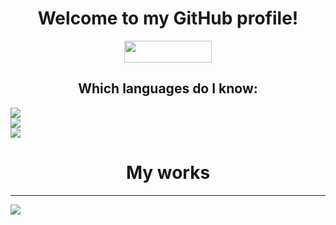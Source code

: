 <h1 align="center">Welcome to my GitHub profile!</h1>
<p align="center">
  <img style="display: block; margin-left: auto; margin-right: auto;" src="https://img.shields.io/github/followers/zPikaa?style=for-the-badge" width="140" height="35"/>
</p>
<h2 align="center">Which languages do I know:</h1>
<p align="center">
  <img style="display: block; margin-left: auto; margin-right: auto;" src="https://img.shields.io/badge/Java-ED8B00?style=for-the-badge&amp;logo=java&amp;logoColor=white"/>
  <img style="display: block; margin-left: auto; margin-right: auto;" src="https://img.shields.io/badge/Python-376FA0?style=for-the-badge&amp;logo=python&amp;logoColor=white"/>
  <img style="display: block; margin-left: auto; margin-right: auto;" src="https://img.shields.io/badge/MySQL-00000?style=for-the-badge&amp;logo=mysql&amp;logoColor=white"/>
</p>
<h1 align="center">My works</h1>
<p style="font-size= 10px"></p>
<hr>
<p align="center">
  <img style="display: block; margin-left: auto; margin-right: auto;" src="https://discord.c99.nl/widget/theme-4/502162108184657955.png"/>
</p>
